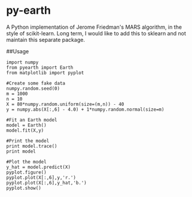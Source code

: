 py-earth
========

A Python implementation of Jerome Friedman's MARS algorithm, in the style of scikit-learn.  Long term, I would like to add this to sklearn and not maintain this separate package.


##Usage

    import numpy
    from pyearth import Earth
    from matplotlib import pyplot
    
    #Create some fake data
    numpy.random.seed(0)
    m = 1000
    n = 10
    X = 80*numpy.random.uniform(size=(m,n)) - 40
    y = numpy.abs(X[:,6] - 4.0) + 1*numpy.random.normal(size=m)
    
    #Fit an Earth model
    model = Earth()
    model.fit(X,y)
    
    #Print the model
    print model.trace()
    print model
    
    #Plot the model
    y_hat = model.predict(X)
    pyplot.figure()
    pyplot.plot(X[:,6],y,'r.')
    pyplot.plot(X[:,6],y_hat,'b.')
    pyplot.show()
